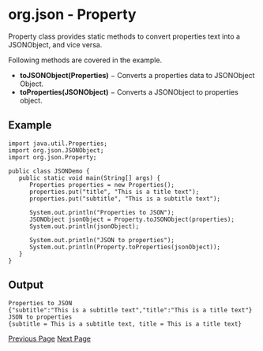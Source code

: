 # org.json - Property
Property class provides static methods to convert properties text into a JSONObject, and vice versa.

Following methods are covered in the example.

   * **toJSONObject(Properties)** − Converts a properties data to JSONObject Object.
   * **toProperties(JSONObject)** − Converts a JSONObject to properties object.

## Example
```
import java.util.Properties;
import org.json.JSONObject;
import org.json.Property;

public class JSONDemo {
   public static void main(String[] args) {
      Properties properties = new Properties();
      properties.put("title", "This is a title text");
      properties.put("subtitle", "This is a subtitle text");

      System.out.println("Properties to JSON");
      JSONObject jsonObject = Property.toJSONObject(properties);
      System.out.println(jsonObject);

      System.out.println("JSON to properties");
      System.out.println(Property.toProperties(jsonObject));
   }
}
```
## Output
```
Properties to JSON
{"subtitle":"This is a subtitle text","title":"This is a title text"}
JSON to properties
{subtitle = This is a subtitle text, title = This is a title text}
```

[Previous Page](../org_json/org_json_jsonstringer.md) [Next Page](../org_json/org_json_xml.md) 
